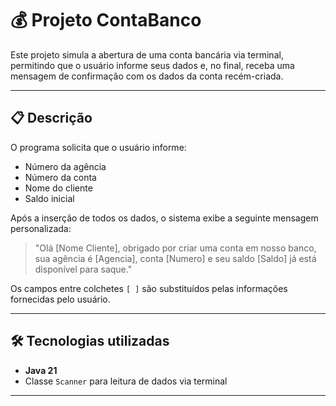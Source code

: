 # 💰 Projeto ContaBanco

Este projeto simula a abertura de uma conta bancária via terminal, permitindo que o usuário informe seus dados e, no final, receba uma mensagem de confirmação com os dados da conta recém-criada.

---

## 📋 Descrição

O programa solicita que o usuário informe:
- Número da agência
- Número da conta
- Nome do cliente
- Saldo inicial

Após a inserção de todos os dados, o sistema exibe a seguinte mensagem personalizada:
> "Olá [Nome Cliente], obrigado por criar uma conta em nosso banco, sua agência é [Agencia], conta [Numero] e seu saldo [Saldo] já está disponível para saque."

Os campos entre colchetes `[ ]` são substituídos pelas informações fornecidas pelo usuário.

---

## 🛠️ Tecnologias utilizadas

- **Java 21** 
- Classe `Scanner` para leitura de dados via terminal

---
